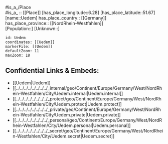 ﻿---
location: [51.67,6.28] 
mapzoom: [7,12] 
mapmarker: city 
type: City
tags:
- geo/City


SpocWebEntityId: 
- 33497
- 35897
isDeleted: false
confidential: public

---
#is_a_/Place  
#is_a_ :: [[Place]] 
[has_place_longitude::6.28] 
[has_place_latitude::51.67] 
[name::Uedem] 
has_place_country:: [[Germany]]  
has_place_province:: [[NordRhein-Westfahlen]]  
[Population::] 
[Unknown::] 


```leaflet
id: Uedem
coordinates: [[Uedem]] 
markerFile: [[Uedem]] 
defaultZoom: 11 
maxZoom: 18
```


## Confidential Links & Embeds: 
- [[Uedem|Uedem]]  
- [[../../../../../../../../_internal/geo/Continent/Europe/Germany/West/NordRhein-Westfahlen/City/Uedem.internal|Uedem.internal]] 
- [[../../../../../../../../_protect/geo/Continent/Europe/Germany/West/NordRhein-Westfahlen/City/Uedem.protect|Uedem.protect]] 
- [[../../../../../../../../_private/geo/Continent/Europe/Germany/West/NordRhein-Westfahlen/City/Uedem.private|Uedem.private]] 
- [[../../../../../../../../_personal/geo/Continent/Europe/Germany/West/NordRhein-Westfahlen/City/Uedem.personal|Uedem.personal]] 
- [[../../../../../../../../_secret/geo/Continent/Europe/Germany/West/NordRhein-Westfahlen/City/Uedem.secret|Uedem.secret]] 
